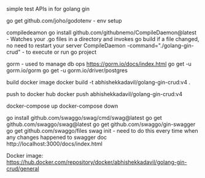 
simple test APIs in for golang gin


go get github.com/joho/godotenv - env setup

compiledeamon
go install github.com/githubnemo/CompileDaemon@latest - Watches your .go files in a directory and invokes go build if a file changed, no need to restart your server
CompileDaemon -command="./golang-gin-crud" - to execute or run go project

gorm - used to manage db ops
https://gorm.io/docs/index.html
go get -u gorm.io/gorm
go get -u gorm.io/driver/postgres


build docker image
docker build -t abhishekkadavil/golang-gin-crud:v4 .    

push to docker hub
docker push abhishekkadavil/golang-gin-crud:v4

docker-compose up
docker-compose down


go install github.com/swaggo/swag/cmd/swag@latest
go get github.com/swaggo/swag@latest
go get github.com/swaggo/gin-swagger
go get github.com/swaggo/files
swag init - need to do this every time when any changes happened to swagger doc
http://localhost:3000/docs/index.html


Docker image: https://hub.docker.com/repository/docker/abhishekkadavil/golang-gin-crud/general
